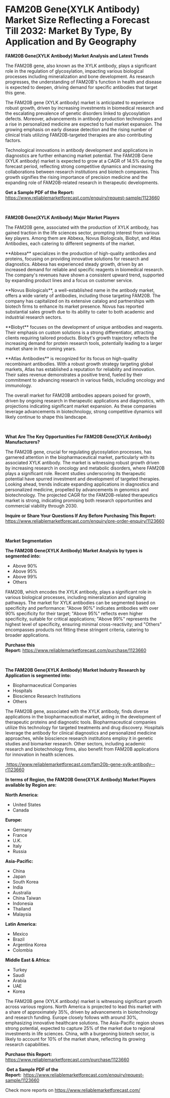 <p><h1>FAM20B Gene(XYLK Antibody) Market Size Reflecting a Forecast Till 2032: Market By Type, By Application and By Geography</h1></p><p><strong>FAM20B Gene(XYLK Antibody) Market Analysis and Latest Trends</strong></p>
<p><p>The FAM20B gene, also known as the XYLK antibody, plays a significant role in the regulation of glycosylation, impacting various biological processes including mineralization and bone development. As research progresses, the understanding of FAM20B's function in health and disease is expected to deepen, driving demand for specific antibodies that target this gene.</p><p>The FAM20B gene (XYLK antibody) market is anticipated to experience robust growth, driven by increasing investments in biomedical research and the escalating prevalence of genetic disorders linked to glycosylation defects. Moreover, advancements in antibody production technologies and a rise in personalized medicine are expected to fuel market expansion. The growing emphasis on early disease detection and the rising number of clinical trials utilizing FAM20B-targeted therapies are also contributing factors.</p><p>Technological innovations in antibody development and applications in diagnostics are further enhancing market potential. The FAM20B Gene (XYLK antibody) market is expected to grow at a CAGR of 14.5% during the forecast period, reflecting strong competitive dynamics and increasing collaborations between research institutions and biotech companies. This growth signifies the rising importance of precision medicine and the expanding role of FAM20B-related research in therapeutic developments.</p></p>
<p><strong>Get a Sample PDF of the Report:&nbsp;</strong> <a href="https://www.reliablemarketforecast.com/enquiry/request-sample/1123660?utm_campaign=2883&utm_medium=2&utm_source=Github&utm_content=ia&utm_term=03032025&utm_id=fam20b-genexylk-antibody">https://www.reliablemarketforecast.com/enquiry/request-sample/1123660</a></p>
<p>&nbsp;</p>
<p><strong>FAM20B Gene(XYLK Antibody) Major Market Players</strong></p>
<p><p>The FAM20B gene, associated with the production of XYLK antibody, has gained traction in the life sciences sector, prompting interest from various key players. Among them are Abbexa, Novus Biologicals, Biobyt, and Atlas Antibodies, each catering to different segments of the market.</p><p>**Abbexa** specializes in the production of high-quality antibodies and proteins, focusing on providing innovative solutions for research and diagnostics. Abbexa has experienced steady growth, driven by an increased demand for reliable and specific reagents in biomedical research. The company's revenues have shown a consistent upward trend, supported by expanding product lines and a focus on customer service.</p><p>**Novus Biologicals**, a well-established name in the antibody market, offers a wide variety of antibodies, including those targeting FAM20B. The company has capitalized on its extensive catalog and partnerships with biotech firms to enhance its market presence. Novus has reported substantial sales growth due to its ability to cater to both academic and industrial research sectors.</p><p>**Biobyt** focuses on the development of unique antibodies and reagents. Their emphasis on custom solutions is a strong differentiator, attracting clients requiring tailored products. Biobyt's growth trajectory reflects the increasing demand for protein research tools, potentially leading to a larger market share in the coming years.</p><p>**Atlas Antibodies** is recognized for its focus on high-quality recombinant antibodies. With a robust growth strategy targeting global markets, Atlas has established a reputation for reliability and innovation. Their sales revenue demonstrates a positive trend, fueled by their commitment to advancing research in various fields, including oncology and immunology.</p><p>The overall market for FAM20B antibodies appears poised for growth, driven by ongoing research in therapeutic applications and diagnostics, with projections indicating significant market expansion. As these companies leverage advancements in biotechnology, strong competitive dynamics will likely continue to shape this landscape.</p></p>
<p>&nbsp;</p>
<p><strong>What Are The Key Opportunities For FAM20B Gene(XYLK Antibody) Manufacturers?</strong></p>
<p><p>The FAM20B gene, crucial for regulating glycosylation processes, has garnered attention in the biopharmaceutical market, particularly with its associated XYLK antibody. The market is witnessing robust growth driven by increasing research in oncology and metabolic disorders, where FAM20B plays a significant role. Recent studies underscoring its therapeutic potential have spurred investment and development of targeted therapies. Looking ahead, trends indicate expanding applications in diagnostics and personalized medicine, propelled by advancements in genomics and biotechnology. The projected CAGR for the FAM20B-related therapeutics market is strong, indicating promising both research opportunities and commercial viability through 2030.</p></p>
<p><strong>Inquire or Share Your Questions If Any Before Purchasing This Report:</strong> <a href="https://www.reliablemarketforecast.com/enquiry/pre-order-enquiry/1123660?utm_campaign=2883&utm_medium=2&utm_source=Github&utm_content=ia&utm_term=03032025&utm_id=fam20b-genexylk-antibody">https://www.reliablemarketforecast.com/enquiry/pre-order-enquiry/1123660</a></p>
<p>&nbsp;</p>
<p><strong>Market Segmentation</strong></p>
<p><strong>The FAM20B Gene(XYLK Antibody) Market Analysis by types is segmented into:</strong></p>
<p><ul><li>Above 90%</li><li>Above 95%</li><li>Above 99%</li><li>Others</li></ul></p>
<p><p>FAM20B, which encodes the XYLK antibody, plays a significant role in various biological processes, including mineralization and signaling pathways. The market for XYLK antibodies can be segmented based on specificity and performance: "Above 90%" indicates antibodies with over 90% specificity for their target; "Above 95%" reflects even higher specificity, suitable for critical applications; "Above 99%" represents the highest level of specificity, ensuring minimal cross-reactivity; and "Others" encompasses products not fitting these stringent criteria, catering to broader applications.</p></p>
<p><strong>Purchase this Report:&nbsp;</strong><a href="https://www.reliablemarketforecast.com/purchase/1123660?utm_campaign=2883&utm_medium=2&utm_source=Github&utm_content=ia&utm_term=03032025&utm_id=fam20b-genexylk-antibody">https://www.reliablemarketforecast.com/purchase/1123660</a></p>
<p>&nbsp;</p>
<p><strong>The FAM20B Gene(XYLK Antibody) Market Industry Research by Application is segmented into:</strong></p>
<p><ul><li>Biopharmaceutical Companies</li><li>Hospitals</li><li>Bioscience Research Institutions</li><li>Others</li></ul></p>
<p><p>The FAM20B gene, associated with the XYLK antibody, finds diverse applications in the biopharmaceutical market, aiding in the development of therapeutic proteins and diagnostic tools. Biopharmaceutical companies utilize this technology for targeted treatments and drug discovery. Hospitals leverage the antibody for clinical diagnostics and personalized medicine approaches, while bioscience research institutions employ it in genetic studies and biomarker research. Other sectors, including academic research and biotechnology firms, also benefit from FAM20B applications for innovation in health sciences.</p></p>
<p><a href="https://www.reliablemarketforecast.com/fam20b-gene-xylk-antibody--r1123660?utm_campaign=2883&utm_medium=2&utm_source=Github&utm_content=ia&utm_term=03032025&utm_id=fam20b-genexylk-antibody">&nbsp;https://www.reliablemarketforecast.com/fam20b-gene-xylk-antibody--r1123660</a></p>
<p><strong>In terms of Region, the FAM20B Gene(XYLK Antibody) Market Players available by Region are:</strong></p>
<p>
    <p> <strong> North America: </strong>
        <ul>
            <li>United States</li>
            <li>Canada</li>
        </ul>
        </p> 
    <p> <strong> Europe: </strong>
        <ul>
            <li>Germany</li>
            <li>France</li>
            <li>U.K.</li>
            <li>Italy</li>
            <li>Russia</li>
        </ul>
        </p> 
    <p> <strong> Asia-Pacific: </strong>
        <ul>
            <li>China</li>
            <li>Japan</li>
            <li>South Korea</li>
            <li>India</li>
            <li>Australia</li>
            <li>China Taiwan</li>
            <li>Indonesia</li>
            <li>Thailand</li>
            <li>Malaysia</li>
        </ul>
        </p> 
    <p> <strong> Latin America: </strong>
        <ul>
            <li>Mexico</li>
            <li>Brazil</li>
            <li>Argentina Korea</li>
            <li>Colombia</li>
        </ul>
        </p> 
    <p> <strong> Middle East & Africa: </strong>
        <ul>
            <li>Turkey</li>
            <li>Saudi</li>
            <li>Arabia</li>
            <li>UAE</li>
            <li>Korea</li>
        </ul>
    </p>
    </p>
<p><p>The FAM20B gene (XYLK antibody) market is witnessing significant growth across various regions. North America is projected to lead this market with a share of approximately 35%, driven by advancements in biotechnology and research funding. Europe closely follows with around 30%, emphasizing innovative healthcare solutions. The Asia-Pacific region shows strong potential, expected to capture 25% of the market due to regional investments in life sciences. China, with a burgeoning biotech sector, is likely to account for 10% of the market share, reflecting its growing research capabilities.</p></p>
<p><strong>Purchase this Report: </strong><a href="https://www.reliablemarketforecast.com/purchase/1123660?utm_campaign=2883&utm_medium=2&utm_source=Github&utm_content=ia&utm_term=03032025&utm_id=fam20b-genexylk-antibody">https://www.reliablemarketforecast.com/purchase/1123660</a></p>
<p>&nbsp;<strong>Get a Sample PDF of the Report:&nbsp;&nbsp;</strong><a href="https://www.reliablemarketforecast.com/enquiry/request-sample/1123660?utm_campaign=2883&utm_medium=2&utm_source=Github&utm_content=ia&utm_term=03032025&utm_id=fam20b-genexylk-antibody">https://www.reliablemarketforecast.com/enquiry/request-sample/1123660</a></p>
<p><strong></strong></p>
<p>Check more reports on <a href="https://www.reliablemarketforecast.com/?utm_campaign=2883&utm_medium=2&utm_source=Github&utm_content=ia&utm_term=03032025&utm_id=fam20b-genexylk-antibody">https://www.reliablemarketforecast.com/</a></p>